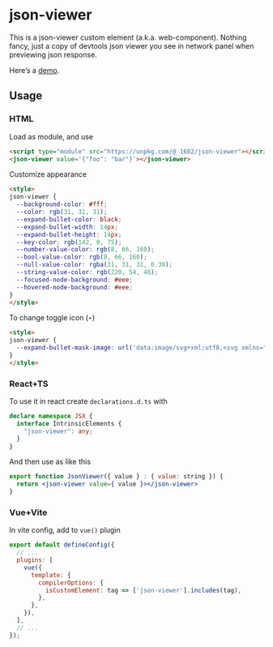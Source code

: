 # json-viewer

This is a json-viewer custom element (a.k.a. web-component). Nothing fancy, just a copy of devtools json viewer you see in network panel when previewing json response.

Here’s a [demo](https://jsfiddle.net/ewq831s6/3/).

## Usage

### HTML

Load as module, and use

```html
<script type="module" src="https://unpkg.com/@_1602/json-viewer"></script>
<json-viewer value='{"foo": "bar"}'></json-viewer>
```

Customize appearance

```html
<style>
json-viewer {
  --background-color: #fff;
  --color: rgb(31, 31, 31);
  --expand-bullet-color: black;
  --expand-bullet-width: 14px;
  --expand-bullet-height: 14px;
  --key-color: rgb(142, 0, 75);
  --number-value-color: rgb(8, 66, 160);
  --bool-value-color: rgb(8, 66, 160);
  --null-value-color: rgba(31, 31, 31, 0.38);
  --string-value-color: rgb(220, 54, 46);
  --focused-node-background: #eee;
  --hovered-node-background: #eee;
}
</style>
```

To change toggle icon (‣)

```html
<style>
json-viewer {
  --expand-bullet-mask-image: url('data:image/svg+xml;utf8,<svg xmlns="http://www.w3.org/2000/svg" width="14" height="14" fill="none"><path d="M10.5 6.65 4.9 2.8v7.7" fill="black"/></svg>');
}
</style>
```

### React+TS

To use it in react create `declarations.d.ts` with

```typescript
declare namespace JSX {
  interface IntrinsicElements {
    "json-viewer": any;
  }
}
```

And then use as like this

```jsx
export function JsonViewer({ value } : { value: string }) {
  return <json-viewer value={ value }></json-viewer>
}
```

### Vue+Vite

In vite config, add to `vue()` plugin

```js
export default defineConfig({
  // ...
  plugins: [
    vue({
      template: {
        compilerOptions: {
          isCustomElement: tag => ['json-viewer'].includes(tag),
        },
      },
    }),
  ],
  // ...
});

```
